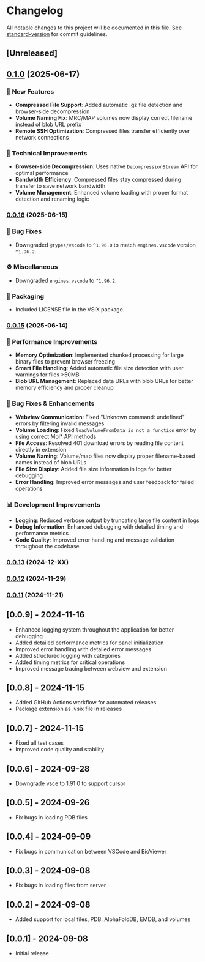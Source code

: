 # Changelog

All notable changes to this project will be documented in this file. See [standard-version](https://github.com/conventional-changelog/standard-version) for commit guidelines.

## [Unreleased]

## [0.1.0](https://github.com/shuuul/bioviewer/compare/v0.0.16...v0.1.0) (2025-06-17)

### 🚀 New Features

- **Compressed File Support**: Added automatic .gz file detection and browser-side decompression
- **Volume Naming Fix**: MRC/MAP volumes now display correct filename instead of blob URL prefix
- **Remote SSH Optimization**: Compressed files transfer efficiently over network connections

### 🔧 Technical Improvements

- **Browser-side Decompression**: Uses native `DecompressionStream` API for optimal performance
- **Bandwidth Efficiency**: Compressed files stay compressed during transfer to save network bandwidth
- **Volume Management**: Enhanced volume loading with proper format detection and renaming logic

### [0.0.16](https://github.com/shuuul/bioviewer/compare/v0.0.15...v0.0.16) (2025-06-15)

### 🔧 Bug Fixes

- Downgraded `@types/vscode` to `^1.96.0` to match `engines.vscode` version `^1.96.2`.

### ⚙️ Miscellaneous

- Downgraded `engines.vscode` to `^1.96.2`.

### 📜 Packaging

- Included LICENSE file in the VSIX package.

### [0.0.15](https://github.com/shuuul/bioviewer/compare/v0.0.14...v0.0.15) (2025-06-14)

### 🚀 Performance Improvements

- **Memory Optimization**: Implemented chunked processing for large binary files to prevent browser freezing
- **Smart File Handling**: Added automatic file size detection with user warnings for files >50MB
- **Blob URL Management**: Replaced data URLs with blob URLs for better memory efficiency and proper cleanup

### 🔧 Bug Fixes & Enhancements

- **Webview Communication**: Fixed "Unknown command: undefined" errors by filtering invalid messages
- **Volume Loading**: Fixed `loadVolumeFromData is not a function` error by using correct Mol* API methods
- **File Access**: Resolved 401 download errors by reading file content directly in extension
- **Volume Naming**: Volume/map files now display proper filename-based names instead of blob URLs
- **File Size Display**: Added file size information in logs for better debugging
- **Error Handling**: Improved error messages and user feedback for failed operations

### 📊 Development Improvements

- **Logging**: Reduced verbose output by truncating large file content in logs
- **Debug Information**: Enhanced debugging with detailed timing and performance metrics
- **Code Quality**: Improved error handling and message validation throughout the codebase

### [0.0.13](https://github.com/shuuul/bioviewer/compare/v0.0.12...v0.0.13) (2024-12-XX)

### [0.0.12](https://github.com/shuuul/bioviewer/compare/v0.0.11...v0.0.12) (2024-11-29)

### [0.0.11](https://github.com/shuuul/bioviewer/compare/v0.0.10...v0.0.11) (2024-11-21)

## [0.0.9] - 2024-11-16

- Enhanced logging system throughout the application for better debugging
- Added detailed performance metrics for panel initialization
- Improved error handling with detailed error messages
- Added structured logging with categories
- Added timing metrics for critical operations
- Improved message tracing between webview and extension

## [0.0.8] - 2024-11-15

- Added GitHub Actions workflow for automated releases
- Package extension as .vsix file in releases

## [0.0.7] - 2024-11-15

- Fixed all test cases
- Improved code quality and stability

## [0.0.6] - 2024-09-28

- Downgrade vsce to 1.91.0 to support cursor

## [0.0.5] - 2024-09-26

- Fix bugs in loading PDB files

## [0.0.4] - 2024-09-09

- Fix bugs in communication between VSCode and BioViewer

## [0.0.3] - 2024-09-08

- Fix bugs in loading files from server

## [0.0.2] - 2024-09-08

- Added support for local files, PDB, AlphaFoldDB, EMDB, and volumes

## [0.0.1] - 2024-09-08

- Initial release
